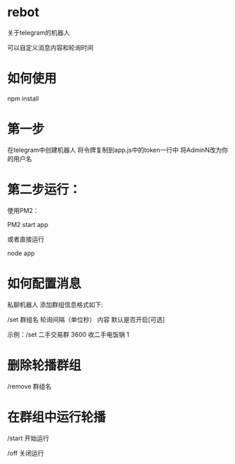 # rebot

关于telegram的机器人

可以自定义消息内容和轮询时间

# 如何使用

npm install

# 第一步

在telegram中创建机器人
将令牌复制到app.js中的token一行中
将AdminN改为你的用户名

# 第二步运行：

使用PM2：

PM2 start app

或者直接运行

node app

# 如何配置消息

私聊机器人
添加群组信息格式如下:

/set 群组名 轮询间隔（单位秒） 内容 默认是否开启[可选]

示例：/set 二手交易群 3600 收二手电饭锅 1

# 删除轮播群组

/remove 群组名 

# 在群组中运行轮播

/start 开始运行

/off 关闭运行

